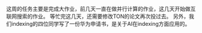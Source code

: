 这周的任务主要是完成大作业，前几天一直在做并行计算的作业，这几天开始做互联网搜索的作业。
等忙完这几天，还需要修改TON的论文再次投过去。
另外，我们indexing的四位同学写了一份华为申请书，是关于AI在indexing方面应用的。
